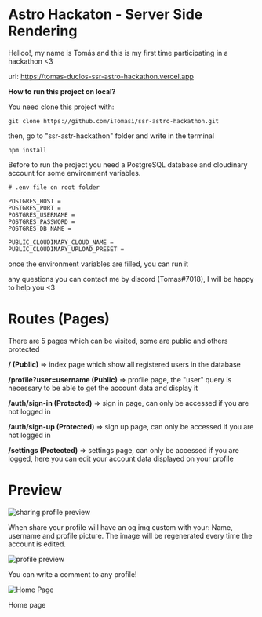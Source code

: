 # Astro Hackaton - Server Side Rendering

Helloo!, my name is Tomás and this is my first time participating in a hackathon <3

url: <a href="https://tomas-duclos-ssr-astro-hackathon.vercel.app" target="_blank">https://tomas-duclos-ssr-astro-hackathon.vercel.app</a>

**How to run this project on local?**

You need clone this project with:

```git
git clone https://github.com/iTomasi/ssr-astro-hackathon.git
```

then, go to "ssr-astr-hackathon" folder and write in the terminal

```git
npm install
```

Before to run the project you need a PostgreSQL database and cloudinary account for some environment variables.

```env
# .env file on root folder

POSTGRES_HOST = 
POSTGRES_PORT = 
POSTGRES_USERNAME = 
POSTGRES_PASSWORD = 
POSTGRES_DB_NAME = 

PUBLIC_CLOUDINARY_CLOUD_NAME = 
PUBLIC_CLOUDINARY_UPLOAD_PRESET = 
```

once the environment variables are filled, you can run it

any questions you can contact me by discord (Tomas#7018), I will be happy to help you <3

# Routes (Pages)

There are 5 pages which can be visited, some are public and others protected

**/ (Public)** => index page which show all registered users in the database

**/profile?user=username (Public)** => profile page, the "user" query is necessary to be able to get the account data and display it

**/auth/sign-in (Protected)** => sign in page, can only be accessed if you are not logged in

**/auth/sign-up (Protected)** => sign up page, can only be accessed if you are not logged in

**/settings (Protected)** => settings page, can only be accessed if you are logged, here you can edit your account data displayed on your profile

# Preview

![sharing profile preview](https://res.cloudinary.com/itomasi/image/upload/v1651626569/Screen_Shot_2022-05-03_at_21.08.24_nz1usz.png)

When share your profile will have an og img custom with your: Name, username and profile picture. The image will be regenerated every time the account is edited.

![profile preview](https://res.cloudinary.com/itomasi/image/upload/v1651627526/Screen_Shot_2022-05-03_at_21.25.05_hliqap.png)

You can write a comment to any profile!

![Home Page](https://res.cloudinary.com/itomasi/image/upload/v1651627526/Screen_Shot_2022-05-03_at_21.25.05_hliqap.png)

Home page
